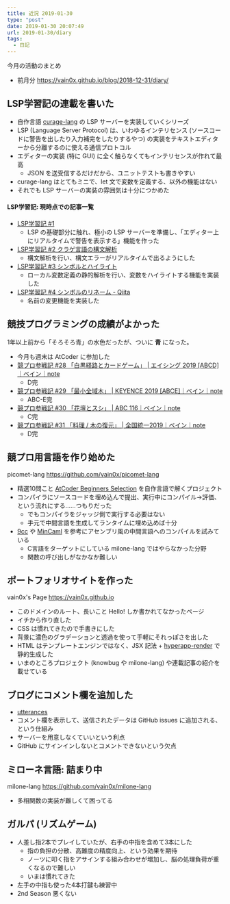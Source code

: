 ```yaml
---
title: 近況 2019-01-30
type: "post"
date: 2019-01-30 20:07:49
url: 2019-01-30/diary
tags:
  - 日記
---
```


今月の活動のまとめ

<!--more-->

- 前月分 <https://vain0x.github.io/blog/2018-12-31/diary/>

## LSP学習記の連載を書いた

- 自作言語 [curage-lang](https://github.com/vain0x/curage-lang) の LSP サーバーを実装していくシリーズ
- LSP (Language Server Protocol) は、いわゆるインテリセンス (ソースコードに警告を出したり入力補完をしたりするやつ) の実装をテキストエディターから分離するのに使える通信プロトコル
- エディターの実装 (特に GUI) に全く触らなくてもインテリセンスが作れて最高
    - JSON を送受信するだけだから、ユニットテストも書きやすい
- curage-lang はとてもミニで、let 文で変数を定義する、以外の機能はない
- それでも LSP サーバーの実装の雰囲気は十分につかめた

#### LSP学習記: 現時点での記事一覧

- [LSP学習記 #1](https://qiita.com/vain0x/items/d050fe7c8b342ed2004e)
    - LSP の基礎部分に触れ、極小の LSP サーバーを準備し、「エディター上にリアルタイムで警告を表示する」機能を作った
- [LSP学習記 #2 クラゲ言語の構文解析](https://qiita.com/vain0x/items/490ae33ba3db3c829c13)
    - 構文解析を行い、構文エラーがリアルタイムで出るようにした
- [LSP学習記 #3 シンボルとハイライト](https://qiita.com/vain0x/items/31252d77066505ce6117)
    - ローカル変数定義の静的解析を行い、変数をハイライトする機能を実装した
- [LSP学習記 #4 シンボルのリネーム - Qiita](https://qiita.com/vain0x/items/8414dca7425057f1bbd8)
    - 名前の変更機能を実装した

## 競技プログラミングの成績がよかった

1年以上前から「そろそろ青」の水色だったが、ついに **青** になった。

- 今月も週末は AtCoder に参加した
- [競プロ参戦記 #28 「白黒経路とカードゲーム」 | エイシング 2019 \[ABCD\]｜ベイン｜note](https://note.mu/vain0x/n/n995face26f4c)
    - D完
- [競プロ参戦記 #29 「最小全域木」 | KEYENCE 2019 \[ABCE\]｜ベイン｜note](https://note.mu/vain0x/n/n3c2c2c425830)
    - ABC-E完
- [競プロ参戦記 #30 「花壇とスシ」  | ABC 116｜ベイン｜note](https://note.mu/vain0x/n/n78a0d99f0fb9)
    - C完
- [競プロ参戦記 #31 「料理 / 木の復元」 | 全国統一2019｜ベイン｜note](https://note.mu/vain0x/n/nef874855fde5)
    - D完

## 競プロ用言語を作り始めた

picomet-lang <https://github.com/vain0x/picomet-lang>

- 精選10問こと [AtCoder Beginners Selection](https://atcoder.jp/contests/abs/tasks) を自作言語で解くプロジェクト
- コンパイラにソースコードを埋め込んで提出、実行中にコンパイル→評価、という流れにする……つもりだった
    - でもコンパイラをジャッジ側で実行する必要はない
    - 手元で中間言語を生成してランタイムに埋め込めば十分
- [9cc](https://github.com/rui314/9cc) や [MinCaml](http://esumii.github.io/min-caml) を参考にアセンブリ風の中間言語へのコンパイルを試みている
    - C言語をターゲットにしている milone-lang ではやらなかった分野
    - 関数の呼び出しがなかなか難しい

## ポートフォリオサイトを作った

vain0x's Page <https://vain0x.github.io>

- このドメインのルート、長いこと Hello! しか書かれてなかったページ
- イチから作り直した
- CSS は慣れてきたので手書きにした
- 背景に濃色のグラデーションと透過を使って手軽にそれっぽさを出した
- HTML はテンプレートエンジンではなく、JSX 記法 + [hyperapp-render](https://github.com/kriasoft/hyperapp-render) で静的生成した
- いまのところプロジェクト (knowbug や milone-lang) や連載記事の紹介を載せている

## ブログにコメント欄を追加した

- [utterances](https://utteranc.es)
- コメント欄を表示して、送信されたデータは GitHub issues に追加される、という仕組み
- サーバーを用意しなくていいという利点
- GitHub にサインインしないとコメントできないという欠点

## ミローネ言語: 詰まり中

milone-lang <https://github.com/vain0x/milone-lang>

- 多相関数の実装が難しくて困ってる

## ガルパ (リズムゲーム)

- 人差し指2本でプレイしていたが、右手の中指を含めて3本にした
    - 指の負担の分散、高難度の精度向上、という効果を期待
    - ノーツに叩く指をアサインする組み合わせが増加し、脳の処理負荷が重くなるので難しい
    - いまは慣れてきた
- 左手の中指も使った4本打鍵も練習中
- 2nd Season 悪くない
